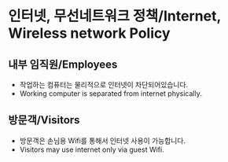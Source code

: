 # 인터넷, 무선네트워크 정책/Internet, Wireless network Policy

## 내부 임직원/Employees
- 작업하는 컴퓨터는 물리적으로 인터넷이 차단되어있습니다.
- Working computer is separated from internet physically.

## 방문객/Visitors
- 방문객은 손님용 Wifi를 통해서 인터넷 사용이 가능합니다.
- Visitors may use internet only via guest Wifi.
